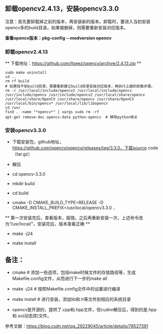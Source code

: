 ## 卸载opencv2.4.13，安装opencv3.3.0

注意：首先要卸载掉之前的版本，再安装新的版本。卸载时，要进入当初安装opencv多的build目录。如果被删掉，则需要重新安装对应版本。

**查看opencv版本：pkg-config --modversion opencv**


### 卸载opencv2.4.13

** 下载地址：https://github.com/Itseez/opencv/archive/2.4.13.zip **

```
sudo make uninstall
cd ..
rm rf build
# 如果找不到build目录，需要重新建立build目录安装对应版本，再执行上面的卸载步骤。
rm -r /usr/local/include/opencv2 /usr/local/include/opencv /usr/include/opencv /usr/include/opencv2 /usr/local/share/opencv /usr/local/share/OpenCV /usr/share/opencv /usr/share/OpenCV /usr/local/bin/opencv* /usr/local/lib/libopencv
cd /usr
find . -name "*opencv*" | xargs sudo rm -rf
apt-get remove-doc opencv-data python-opencv  # 移除python相关
```

### 安装opencv3.3.0

- 下载安装包，github地址，https://github.com/opencv/opencv/releases/tag/3.3.0，下载source code（tar.gz）

- 解压

- cd opencv-3.3.0

- mkdir build

- cd build

- cmake -D CMAKE_BUILD_TYPE=RELEASE -D CMAKE_INSTALL_PREFIX=/usr/local/opencv3.3.0 ..

** 第一次安装完后，查看版本，报错。之后再重新安装一次，上述命令改为“/usr/local/”，安装完后，版本查看正确 **

- make -j24

- make install



## 备注：

- cmake # 添加一些选项，包括make时候文件的存放路径等，生成Makefile.config文件，从而进行下一步的make all

- make -j24 # 按照Makefile.config文件中的设置进行编译

- make install # 进行安装，添加lib和.h等文件到相应的系统目录

- opencv是开源的，提供了.cpp和.hpp文件，但cudnn解压后，得到的是.hpp和.so(动态库)文件。

参考文献：https://blog.csdn.net/qq_29229045/article/details/78527391



